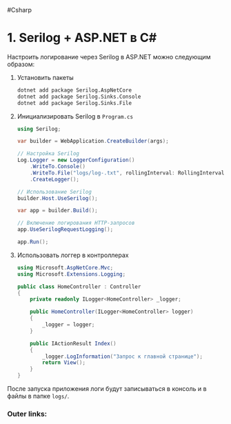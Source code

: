 #Csharp 

# 1. Serilog + ASP.NET в C#

Настроить логирование через Serilog в ASP.NET можно следующим образом:

1. Установить пакеты
	```sh
	dotnet add package Serilog.AspNetCore
	dotnet add package Serilog.Sinks.Console
	dotnet add package Serilog.Sinks.File
	```

2. Инициализировать Serilog в `Program.cs`
	```csharp
	using Serilog;
	
	var builder = WebApplication.CreateBuilder(args);
	
	// Настройка Serilog
	Log.Logger = new LoggerConfiguration()
	    .WriteTo.Console()
	    .WriteTo.File("logs/log-.txt", rollingInterval: RollingInterval.Day)
	    .CreateLogger();
	
	// Использование Serilog
	builder.Host.UseSerilog();
	
	var app = builder.Build();
	
	// Включение логирования HTTP-запросов
	app.UseSerilogRequestLogging();
	
	app.Run();
	```

3. Использовать логгер в контроллерах

	```csharp
	using Microsoft.AspNetCore.Mvc;
	using Microsoft.Extensions.Logging;
	
	public class HomeController : Controller
	{
	    private readonly ILogger<HomeController> _logger;
	
	    public HomeController(ILogger<HomeController> logger)
	    {
	        _logger = logger;
	    }
	
	    public IActionResult Index()
	    {
	        _logger.LogInformation("Запрос к главной странице");
	        return View();
	    }
	}
	```

После запуска приложения логи будут записываться в консоль и в файлы в папке `logs/`.

### Outer links: